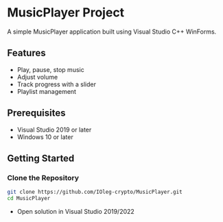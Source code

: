 # MusicPlayer Project

A simple MusicPlayer application built using Visual Studio C++ WinForms.

## Features

- Play, pause, stop music
- Adjust volume
- Track progress with a slider
- Playlist management

## Prerequisites

- Visual Studio 2019 or later
- Windows 10 or later

## Getting Started

### Clone the Repository

```bash
git clone https://github.com/IOleg-crypto/MusicPlayer.git
cd MusicPlayer
```

- Open solution in Visual Studio 2019/2022
